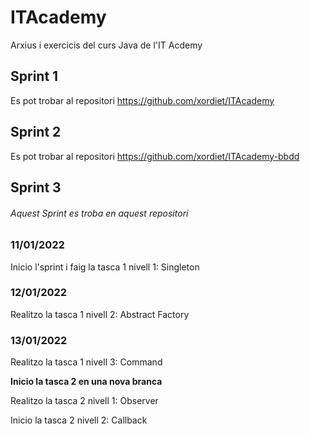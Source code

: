 # ITAcademy
Arxius i exercicis del curs Java de l'IT Acdemy

## Sprint 1
Es pot trobar al repositori https://github.com/xordiet/ITAcademy

## Sprint 2
Es pot trobar al repositori https://github.com/xordiet/ITAcademy-bbdd

## Sprint 3
###### Aquest Sprint es troba en aquest repositori

### 11/01/2022
Inicio l'sprint i faig la tasca 1 nivell 1: Singleton

### 12/01/2022
Realitzo la tasca 1 nivell 2: Abstract Factory

### 13/01/2022
Realitzo la tasca 1 nivell 3: Command

**Inicio la tasca 2 en una nova branca**

Realitzo la tasca 2 nivell 1: Observer

Inicio la tasca 2 nivell 2: Callback